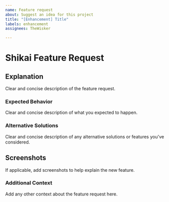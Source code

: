 ```yaml
---
name: Feature request
about: Suggest an idea for this project
title: "[Enhancement] Title"
labels: enhancement
assignees: TheWisker

---
```


# Shikai Feature Request

## Explanation

Clear and concise description of the feature request.

### Expected Behavior

Clear and concise description of what you expected to happen.

### Alternative Solutions

Clear and concise description of any alternative solutions or features you've considered.

## Screenshots

If applicable, add screenshots to help explain the new feature.

### Additional Context

Add any other context about the feature request here.